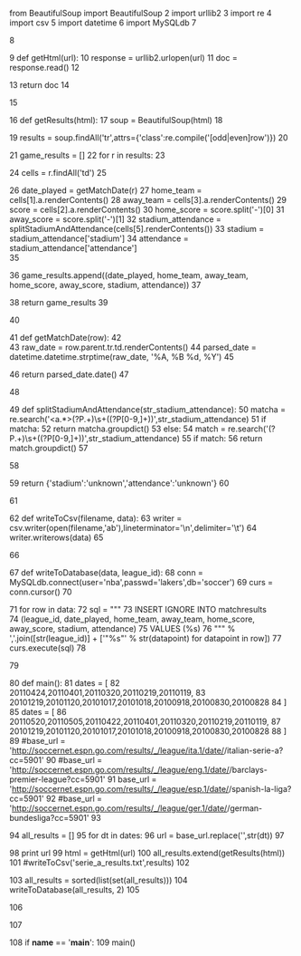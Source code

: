 
from BeautifulSoup import BeautifulSoup 
2 import urllib2 
3 import re 
4 import csv 
5 import datetime 
6 import MySQLdb 
7 
 
8 
 
9 def getHtml(url): 
10     response = urllib2.urlopen(url) 
11     doc = response.read() 
12 
 
13     return doc 
14 
 
15 
 
16 def getResults(html): 
17     soup = BeautifulSoup(html) 
18 
 
19     results = soup.findAll('tr',attrs={'class':re.compile('[odd|even]row')}) 
20 
 
21     game_results = [] 
22     for r in results: 
23 
 
24         cells = r.findAll('td') 
25 
 
26         date_played         = getMatchDate(r) 
27         home_team           = cells[1].a.renderContents() 
28         away_team           = cells[3].a.renderContents() 
29         score               = cells[2].a.renderContents() 
30         home_score          = score.split('-')[0] 
31         away_score          = score.split('-')[1] 
32         stadium_attendance  = splitStadiumAndAttendance(cells[5].renderContents()) 
33         stadium             = stadium_attendance['stadium'] 
34         attendance          = stadium_attendance['attendance']  
35 
 
36         game_results.append((date_played, home_team, away_team, home_score, away_score, stadium, attendance)) 
37 
 
38     return game_results 
39 
 
40 
 
41 def getMatchDate(row): 
42      
43     raw_date = row.parent.tr.td.renderContents() 
44     parsed_date = datetime.datetime.strptime(raw_date, '%A, %B %d, %Y') 
45 
 
46     return parsed_date.date() 
47 
 
48 
 
49 def splitStadiumAndAttendance(str_stadium_attendance): 
50     matcha = re.search('<a.*>(?P<stadium>.+)</a>\s+\((?P<attendance>[0-9,]+)\)',str_stadium_attendance) 
51     if matcha: 
52         return matcha.groupdict() 
53     else: 
54         match = re.search('(?P<stadium>.+)\s+\((?P<attendance>[0-9,]+)\)',str_stadium_attendance) 
55         if match: 
56             return match.groupdict() 
57 
 
58 
 
59     return {'stadium':'unknown','attendance':'unknown'} 
60 
 
61 
 
62 def writeToCsv(filename, data): 
63     writer = csv.writer(open(filename,'ab'),lineterminator='\n',delimiter='\t') 
64     writer.writerows(data) 
65 
 
66 
 
67 def writeToDatabase(data, league_id): 
68     conn = MySQLdb.connect(user='nba',passwd='lakers',db='soccer') 
69     curs = conn.cursor() 
70 
 
71     for row in data: 
72         sql = """ 
73             INSERT IGNORE INTO matchresults  
74             (league_id, date_played, home_team, away_team, home_score, away_score, stadium, attendance) 
75             VALUES (%s) 
76         """ % ','.join([str(league_id)] + ['"%s"' % str(datapoint) for datapoint in row]) 
77         curs.execute(sql) 
78 
 
79 
 
80 def main(): 
81     dates = [ 
82         20110424,20110401,20110320,20110219,20110119, 
83         20101219,20101120,20101017,20101018,20100918,20100830,20100828 
84     ] 
85     dates = [ 
86         20110520,20110505,20110422,20110401,20110320,20110219,20110119, 
87         20101219,20101120,20101017,20101018,20100918,20100830,20100828 
88     ] 
89     #base_url = 'http://soccernet.espn.go.com/results/_/league/ita.1/date/<date>/italian-serie-a?cc=5901' 
90     #base_url = 'http://soccernet.espn.go.com/results/_/league/eng.1/date/<date>/barclays-premier-league?cc=5901' 
91     base_url = 'http://soccernet.espn.go.com/results/_/league/esp.1/date/<date>/spanish-la-liga?cc=5901' 
92     #base_url = 'http://soccernet.espn.go.com/results/_/league/ger.1/date/<date>/german-bundesliga?cc=5901' 
93 
 
94     all_results = [] 
95     for dt in dates: 
96         url = base_url.replace('<date>',str(dt)) 
97 
 
98         print url 
99         html = getHtml(url) 
100         all_results.extend(getResults(html)) 
101         #writeToCsv('serie_a_results.txt',results) 
102 
 
103     all_results = sorted(list(set(all_results))) 
104     writeToDatabase(all_results, 2) 
105 
 
106 
 
107 
 
108 if __name__ == '__main__': 
109     main() 
